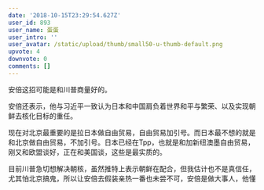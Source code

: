 ```yaml
---
date: '2018-10-15T23:29:54.627Z'
user_id: 893
user_name: 蛋蛋
user_intro: ''
user_avatar: /static/upload/thumb/small50-u-thumb-default.png
upvote: 4
downvote: 0
comments: []
---
```


安倍这招可能是和川普商量好的。

安倍还表示，他与习近平一致认为日本和中国肩负着世界和平与繁荣、以及实现朝鲜去核化目标的重任。 

现在对北京最重要的是拉日本做自由贸易，自由贸易加引号。而日本最不想的就是和北京做自由贸易，不加引号。日本已经在Tpp，也就是和加新纽澳墨自由贸易，刚又和欧盟谈好，正在和美国谈，这些是最实质的。

目前川普急切想解决朝核，虽然推特上表示朝鲜在配合，但我估计也不是真信任，尤其怕北京搞鬼，所以让安倍去假装亲热一番也未尝不可，安倍是做大事人，他懂
